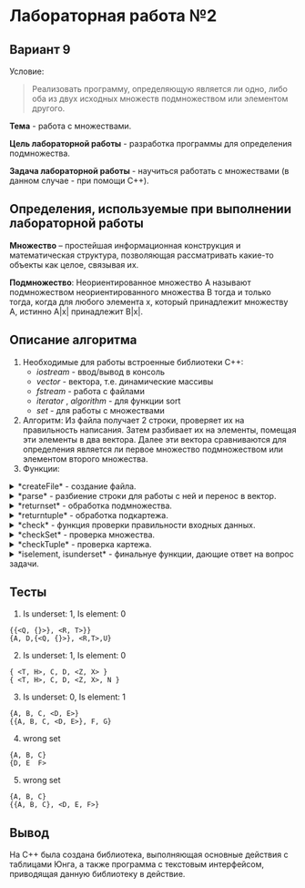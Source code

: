 # Лабораторная работа №2

## Вариант 9

Условие:
> Реализовать программу, определяющую является ли одно, либо оба из двух исходных
множеств подмножеством или элементом другого.

**Тема** - работа с множествами.

**Цель лабораторной работы** - разработка программы для определения подмножества.

**Задача лабораторной работы** - научиться работать с множествами (в данном случае - при помощи C++).

## Определения, используемые при выполнении лабораторной работы

**Множество** – простейшая информационная конструкция и математическая структура,
позволяющая рассматривать какие-то объекты как целое, связывая их.

**Подмножество**: Неориентированное множество A называют подмножеством неориентированного множества B тогда и только тогда, когда для любого элемента х, который принадлежит множеству A, истинно A|x| принадлежит B|x|.

## Описание алгоритма
1. Необходимые для работы встроенные библиотеки C++:
	- *iostream* - ввод/вывод в консоль
	- *vector* - вектора, т.е. динамические массивы
	- *fstream* - работа с файлами
 	- *iterator* , *algorithm* - для функции sort
  	- *set* - для работы с множествами
2. Алгоритм:
Из файла получает 2 строки, проверяет их на правильность написания. Затем разбивает их на элементы, помещая эти элементы в два вектора. Далее эти вектора сравниваются для определения является ли первое множество подмножеством или элементом второго множества.
4. Функции:
<details>
<summary> *createFile* - создание файла.</summary>
	Если файл уже существует, он не будет удален.
</details>
<details>
<summary> *parse* - разбиение строки для работы с ней и перенос в вектор. </summary>
	Обычные элементы вносит в вектор, при встрече подмножеств или подкартежей вызывает функцию returnset и returntuple и полученные в их результате строки так же вносит в вектор.
</details>
<details>
<summary> *returnset* - обработка подмножества. </summary>
	Обычные элементы вносит в строку, при встрече подмножеств или подкартежей рекурсивно вызывает функцию returnset и returntuple и полученные в их результате строки так же добавляет в возвращаемое значение.
</details>
<details>
<summary> *returntuple* - обработка подкартежа. </summary>
	Обычные элементы вносит в строку, при встрече подмножеств или подкартежей рекурсивно вызывает функцию returnset и returntuple и полученные в их результате строки так же добавляет в возвращаемое значение.
</details>
<details>
<summary> *check* - функция проверки правильности входных данных. </summary>
	Проверяет наличие {} и вызывает функцию checkSet.
</details>
<details>
<summary> *checkSet* - проверка множества. </summary>
	Так же рекурсивно вызывает checkSet и checkTuple для проверки подмножеств и подкартежей.
</details>
<details>
<summary> *checkTuple* - проверка картежа. </summary>
	Так же рекурсивно вызывает checkSet и checkTuple для проверки подмножеств и подкартежей..
</details>
<details>
<summary> *iselement, isunderset* - финальнуе функции, дающие ответ на вопрос задачи. </summary>
	.
</details>
		
## Тесты

1. Is underset: 1, Is element: 0
```
{{<Q, {}>}, <R, T>}}
{A, D,{<Q, {}>}, <R,T>,U}
```
2. Is underset: 1, Is element: 0
```
{ <T, H>, C, D, <Z, X> }
{ <T, H>, C, D, <Z, X>, N }
```
3. Is underset: 0, Is element: 1
```
{A, B, C, <D, E>}
{{A, B, C, <D, E>}, F, G}
```
4. wrong set
```
{A, B, C}
{D, E  F>
```
5. wrong set
```
{A, B, C}
{{A, B, C}, <D, E, F>}
```


## Вывод

На C++ была создана библиотека, выполняющая основные действия с таблицами Юнга, а также программа с текстовым интерфейсом, приводящая данную библиотеку в действие.
